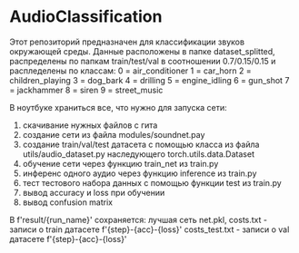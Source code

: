 # AudioClassification
Этот репозиторий предназначен для классификации звуков окружающей среды. Данные расположены в папке dataset_splitted, распределены по папкам train/test/val в соотношении 0.7/0.15/0.15 и распледелены по классам:
  0 = air_conditioner
  1 = car_horn
  2 = children_playing
  3 = dog_bark
  4 = drilling
  5 = engine_idling
  6 = gun_shot
  7 = jackhammer
  8 = siren
  9 = street_music

В ноутбуке храниться все, что нужно для запуска сети:
 1) скачивание нужных файлов с гита
 2) создание сети из файла modules/soundnet.pay
 3) создание train/val/test датасета с помощью класса из файла utils/audio_dataset.py наследующего torch.utils.data.Dataset
 4) обучение сети через функцию train_net из train.py
 5) инференс одного аудио через функцию inference из train.py
 6) тест тестового набора данных с помощью функции test из train.py
 7) вывод accuracy и loss при обучении 
 8) вывод confusion matrix 

В f'result/{run_name}' сохраняется:
        лучшая сеть net.pkl,
        costs.txt - записи о train  датасете f'{step}-{acc}-{loss}'
        costs_test.txt - записи о val датасете f'{step}-{acc}-{loss}'
